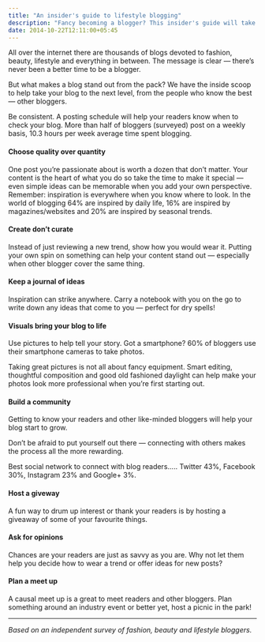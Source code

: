 ```yaml
---
title: "An insider's guide to lifestyle blogging"
description: "Fancy becoming a blogger? This insider's guide will take you through everything you need to know."
date: 2014-10-22T12:11:00+05:45
---
```


All over the internet there are thousands of blogs devoted to fashion, beauty, lifestyle and everything in between. The message is clear — there’s never been a better time to be a blogger.

But what makes a blog stand out from the pack? We have the inside scoop to help take your blog to the next level, from the people who know the best — other bloggers.

Be consistent. A posting schedule will help your readers know when to check your blog. More than half of bloggers (surveyed) post on a weekly basis, 10.3 hours per week average time spent blogging.

#### Choose quality over quantity

One post you’re passionate about is worth a dozen that don’t matter. Your content is the heart of what you do so take the time to make it special — even simple ideas can be memorable when you add your own perspective. Remember: inspiration is everywhere when you know where to look. In the world of blogging 64% are inspired by daily life, 16% are inspired by magazines/websites and 20% are inspired by seasonal trends.

#### Create don’t curate

Instead of just reviewing a new trend, show how you would wear it. Putting your own spin on something can help your content stand out — especially when other blogger cover the same thing.

#### Keep a journal of ideas

Inspiration can strike anywhere. Carry a notebook with you on the go to write down any ideas that come to you — perfect for dry spells!

#### Visuals bring your blog to life

Use pictures to help tell your story. Got a smartphone? 60% of bloggers use their smartphone cameras to take photos.

Taking great pictures is not all about fancy equipment. Smart editing, thoughtful composition and good old fashioned daylight can help make your photos look more professional when you’re first starting out.

#### Build a community

Getting to know your readers and other like-minded bloggers will help your blog start to grow.

Don’t be afraid to put yourself out there — connecting with others makes the process all the more rewarding.

Best social network to connect with blog readers..... Twitter 43%, Facebook 30%, Instagram 23% and Google+ 3%.

#### Host a giveway

A fun way to drum up interest or thank your readers is by hosting a giveaway of some of your favourite things.

#### Ask for opinions

Chances are your readers are just as savvy as you are. Why not let them help you decide how to wear a trend or offer ideas for new posts?

#### Plan a meet up

A causal meet up is a great to meet readers and other bloggers. Plan something around an industry event or better yet, host a picnic in the park!

---

_Based on an independent survey of fashion, beauty and lifestyle bloggers._

